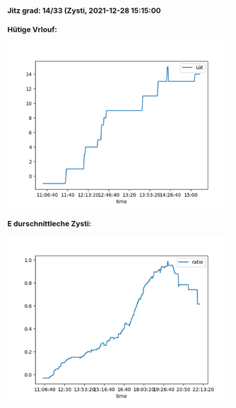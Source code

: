 ### Jitz grad: 14/33 (Zysti, 2021-12-28 15:15:00

### Hütige Vrlouf:
![Graph](Today.png)

### E durschnittleche Zysti:
![Graph](Zysti.png)